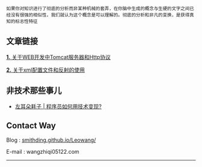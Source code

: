```
如果你对知识进行了彻底的分析而非某种机械的套弄，在你脑中生成的概念与生硬的文字之间已经没有很强的相似性，我们就认为这个概念是可以理解的。彻底的分析和非凡的变换，是获得真知的标志性特征
```



## 文章链接



[**1.** 关于WEB开发中Tomcat服务器和Http协议](https://github.com/Smithding/Leowang/tree/master/Document/day1827.md )

[**2.** 关于xml配置文件和反射的使用](https://github.com/Smithding/Leowang/tree/master/Document/day1829.md)



## 非技术那些事儿

+ [左耳朵耗子 | 程序员如何用技术变现?](https://github.com/Smithding/Leowang-s-Blog/blob/master/Document/file/file01.md)






## Contact Way

Blog : [smithding.github.io/Leowang/](https://smithding.github.io/Leowang-s-Blog/)

E-mail : wangzhiqi05122.com

------



